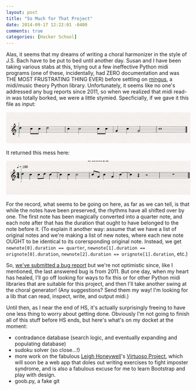 ```yaml
---
layout: post
title: "So Much for That Project"
date: 2014-09-17 12:22:01 -0400
comments: true
categories: [Hacker School]
---
```

Alas, it seems that my dreams of writing a choral harmonizer in the style of J.S. Bach have to be put to bed until another day. Susan and I have been taking various stabs at this, triyng out a few ineffective Python midi programs (one of these, incidentally, had ZERO documentation and was THE MOST FRUSTRATING THING EVER) before settling on [mingus](https://code.google.com/p/mingus/), a midi/music theory Python library. Unfortunately, it seems like no one's addressed any bug reports since 2011, so when we realized that midi read-in was totally borked, we were a little stymied. Specficially, if we gave it this file as input:

![Input file](/images/mingusbug_input.png)

It returned this mess here:

![Output file](/images/mingusbug_output.png)

For the record, what seems to be going on here, as far as we can tell, is that while the notes have been preserved, the rhythms have all shifted over by one. The first note has been magically converted into a quarter note, and each note after that has the duration that ought to have belonged to the note before it. (To explain it another way: assume that we have a list of original notes and we're making a list of new notes, where each new note OUGHT to be identical to its corersponding original note. Instead, we get `newnote[0].duration == quarter`, `newnote[1].duration == orignote[0].duration`, `newnote[2].duration == orignote[1].duration`, etc.)

So, [we've submitted a bug report](https://code.google.com/p/mingus/issues/detail?id=125) but we're not optimistic since, like I mentioned, the last answered bug is from 2011. But one day, when my heart has healed, I'll go off looking for ways to fix this or for other Python midi libraries that are suitable for this project, and then I'll take another swing at the choral generator! (Any suggestions? Send them my way! I'm looking for a lib that can read, inspect, write, and output midi.)

Until then, as I near the end of HS, it's actually surprisingly freeing to have one less thing to worry about getting done. Obviously I'm not going to finish all of this stuff before HS ends, but here's what's on my docket at the moment:

* contradance database (search logic, and eventually expanding and populating database)
* sudoku solver (so close...!)
* more work on the fabulous [Leigh Honeywell](http://hypatia.ca/)'s [Virtuoso Project](https://github.com/hypatia/virtuoso), which will soon be a web app that doles out writing exercises to fight imposter syndrome, and is also a fabulous excuse for me to learn Bootstrap and play with design.
* goob.py, a fake git